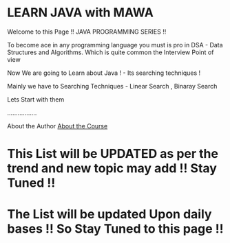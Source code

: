 # LEARN JAVA with MAWA 

Welcome to this Page !! JAVA PROGRAMMING SERIES !!

To become ace in any programming language you must is pro in DSA - Data Structures and Algorithms. Which is quite common the Interview Point of view 

Now We are going to Learn about Java ! - Its searching techniques ! 

Mainly we have to Searching Techniques - Linear Search , Binaray Search 

Lets Start with them 

.................

About the Author
  [About the Course](https://www.youtube.com/watch?v=uvTcd-VlM64)
  

# This List will be UPDATED as per the trend and new topic may add !! Stay Tuned !!

# The List will be updated Upon daily bases !! So Stay Tuned to this page !! 
    
    
